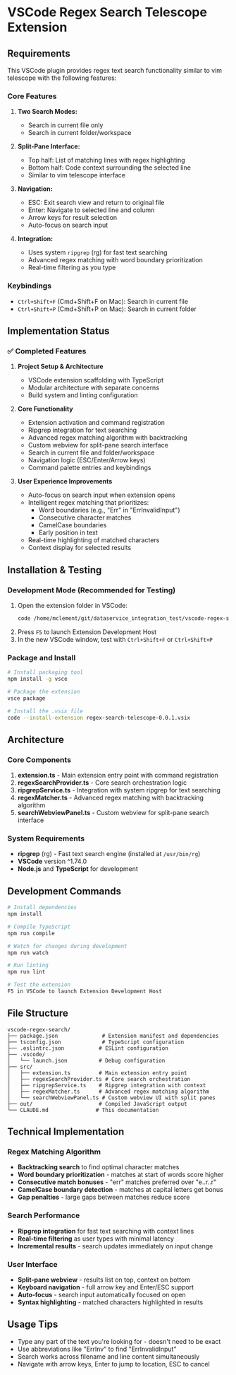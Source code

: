 # VSCode Regex Search Telescope Extension

## Requirements

This VSCode plugin provides regex text search functionality similar to vim telescope with the following features:

### Core Features
1. **Two Search Modes:**
   - Search in current file only
   - Search in current folder/workspace

2. **Split-Pane Interface:**
   - Top half: List of matching lines with regex highlighting
   - Bottom half: Code context surrounding the selected line
   - Similar to vim telescope interface

3. **Navigation:**
   - ESC: Exit search view and return to original file
   - Enter: Navigate to selected line and column
   - Arrow keys for result selection
   - Auto-focus on search input

4. **Integration:**
   - Uses system `ripgrep` (rg) for fast text searching
   - Advanced regex matching with word boundary prioritization
   - Real-time filtering as you type

### Keybindings
- `Ctrl+Shift+F` (Cmd+Shift+F on Mac): Search in current file
- `Ctrl+Shift+P` (Cmd+Shift+P on Mac): Search in current folder

## Implementation Status

### ✅ Completed Features
1. **Project Setup & Architecture**
   - VSCode extension scaffolding with TypeScript
   - Modular architecture with separate concerns
   - Build system and linting configuration

2. **Core Functionality**
   - Extension activation and command registration
   - Ripgrep integration for text searching
   - Advanced regex matching algorithm with backtracking
   - Custom webview for split-pane search interface
   - Search in current file and folder/workspace
   - Navigation logic (ESC/Enter/Arrow keys)
   - Command palette entries and keybindings

3. **User Experience Improvements**
   - Auto-focus on search input when extension opens
   - Intelligent regex matching that prioritizes:
     - Word boundaries (e.g., "Err" in "ErrInvalidInput")
     - Consecutive character matches
     - CamelCase boundaries
     - Early position in text
   - Real-time highlighting of matched characters
   - Context display for selected results

## Installation & Testing

### Development Mode (Recommended for Testing)
1. Open the extension folder in VSCode:
   ```bash
   code /home/mclement/git/dataservice_integration_test/vscode-regex-search
   ```
2. Press `F5` to launch Extension Development Host
3. In the new VSCode window, test with `Ctrl+Shift+F` or `Ctrl+Shift+P`

### Package and Install
```bash
# Install packaging tool
npm install -g vsce

# Package the extension
vsce package

# Install the .vsix file
code --install-extension regex-search-telescope-0.0.1.vsix
```

## Architecture

### Core Components
1. **extension.ts** - Main extension entry point with command registration
2. **regexSearchProvider.ts** - Core search orchestration logic
3. **ripgrepService.ts** - Integration with system ripgrep for text searching
4. **regexMatcher.ts** - Advanced regex matching with backtracking algorithm
5. **searchWebviewPanel.ts** - Custom webview for split-pane search interface

### System Requirements
- **ripgrep** (rg) - Fast text search engine (installed at `/usr/bin/rg`)
- **VSCode** version ^1.74.0
- **Node.js** and **TypeScript** for development

## Development Commands

```bash
# Install dependencies
npm install

# Compile TypeScript
npm run compile

# Watch for changes during development  
npm run watch

# Run linting
npm run lint

# Test the extension
F5 in VSCode to launch Extension Development Host
```

## File Structure
```
vscode-regex-search/
├── package.json              # Extension manifest and dependencies
├── tsconfig.json             # TypeScript configuration
├── .eslintrc.json           # ESLint configuration
├── .vscode/
│   └── launch.json          # Debug configuration
├── src/
│   ├── extension.ts         # Main extension entry point
│   ├── regexSearchProvider.ts # Core search orchestration
│   ├── ripgrepService.ts    # Ripgrep integration with context
│   ├── regexMatcher.ts      # Advanced regex matching algorithm
│   └── searchWebviewPanel.ts # Custom webview UI with split panes
├── out/                     # Compiled JavaScript output
└── CLAUDE.md               # This documentation
```

## Technical Implementation

### Regex Matching Algorithm
- **Backtracking search** to find optimal character matches
- **Word boundary prioritization** - matches at start of words score higher
- **Consecutive match bonuses** - "err" matches preferred over "e..r..r"
- **CamelCase boundary detection** - matches at capital letters get bonus
- **Gap penalties** - large gaps between matches reduce score

### Search Performance
- **Ripgrep integration** for fast text searching with context lines
- **Real-time filtering** as user types with minimal latency
- **Incremental results** - search updates immediately on input change

### User Interface
- **Split-pane webview** - results list on top, context on bottom
- **Keyboard navigation** - full arrow key and Enter/ESC support
- **Auto-focus** - search input automatically focused on open
- **Syntax highlighting** - matched characters highlighted in results

## Usage Tips

- Type any part of the text you're looking for - doesn't need to be exact
- Use abbreviations like "ErrInv" to find "ErrInvalidInput" 
- Search works across filename and line content simultaneously
- Navigate with arrow keys, Enter to jump to location, ESC to cancel